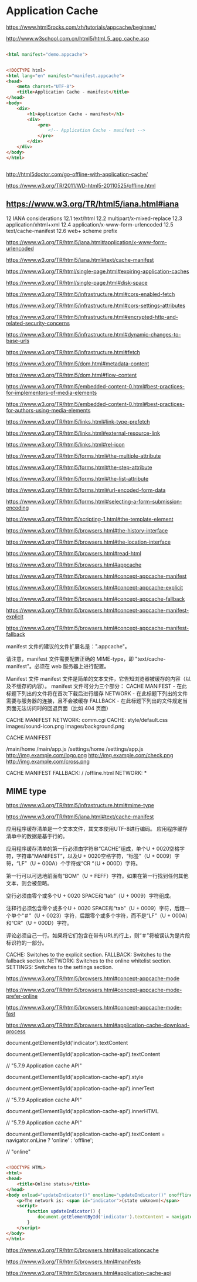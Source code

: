 # Application Cache




https://www.html5rocks.com/zh/tutorials/appcache/beginner/

http://www.w3school.com.cn/html5/html_5_app_cache.asp


```html

<html manifest="demo.appcache">


<!DOCTYPE html>
<html lang="en" manifest="manifest.appcache">
<head>
    <meta charset="UTF-8">
    <title>Application Cache - manifest</title>
</head>
<body>
    <div>
        <h1>Application Cache - manifest</h1>
        <div>
            <pre>
                <!-- Application Cache - manifest -->
            </pre>
        </div>
    </div>
</body>
</html>



``` 



http://html5doctor.com/go-offline-with-application-cache/

https://www.w3.org/TR/2011/WD-html5-20110525/offline.html

## https://www.w3.org/TR/html5/iana.html#iana

12 IANA considerations
12.1 text/html
12.2 multipart/x-mixed-replace
12.3 application/xhtml+xml
12.4 application/x-www-form-urlencoded
12.5 text/cache-manifest
12.6 web+ scheme prefix


https://www.w3.org/TR/html5/iana.html#application/x-www-form-urlencoded


https://www.w3.org/TR/html5/iana.html#text/cache-manifest

https://www.w3.org/TR/html/single-page.html#expiring-application-caches

https://www.w3.org/TR/html/single-page.html#disk-space


https://www.w3.org/TR/html5/infrastructure.html#cors-enabled-fetch

https://www.w3.org/TR/html5/infrastructure.html#cors-settings-attributes

https://www.w3.org/TR/html5/infrastructure.html#encrypted-http-and-related-security-concerns

https://www.w3.org/TR/html5/infrastructure.html#dynamic-changes-to-base-urls

https://www.w3.org/TR/html5/infrastructure.html#fetch



https://www.w3.org/TR/html5/dom.html#metadata-content

https://www.w3.org/TR/html5/dom.html#flow-content

https://www.w3.org/TR/html5/embedded-content-0.html#best-practices-for-implementors-of-media-elements

https://www.w3.org/TR/html5/embedded-content-0.html#best-practices-for-authors-using-media-elements


https://www.w3.org/TR/html5/links.html#link-type-prefetch

https://www.w3.org/TR/html5/links.html#external-resource-link


https://www.w3.org/TR/html5/links.html#rel-icon


https://www.w3.org/TR/html5/forms.html#the-multiple-attribute

https://www.w3.org/TR/html5/forms.html#the-step-attribute

https://www.w3.org/TR/html5/forms.html#the-list-attribute

https://www.w3.org/TR/html5/forms.html#url-encoded-form-data

https://www.w3.org/TR/html5/forms.html#selecting-a-form-submission-encoding

https://www.w3.org/TR/html5/scripting-1.html#the-template-element

https://www.w3.org/TR/html5/browsers.html#the-history-interface

https://www.w3.org/TR/html5/browsers.html#the-location-interface

https://www.w3.org/TR/html5/browsers.html#read-html





https://www.w3.org/TR/html5/browsers.html#appcache

https://www.w3.org/TR/html5/browsers.html#concept-appcache-manifest

https://www.w3.org/TR/html5/browsers.html#concept-appcache-explicit

https://www.w3.org/TR/html5/browsers.html#concept-appcache-fallback

https://www.w3.org/TR/html5/browsers.html#concept-appcache-manifest-explicit

https://www.w3.org/TR/html5/browsers.html#concept-appcache-manifest-fallback


manifest 文件的建议的文件扩展名是：".appcache"。

请注意，manifest 文件需要配置正确的 MIME-type，即 "text/cache-manifest"。必须在 web 服务器上进行配置。


Manifest 文件
manifest 文件是简单的文本文件，它告知浏览器被缓存的内容（以及不缓存的内容）。
manifest 文件可分为三个部分：
CACHE MANIFEST - 在此标题下列出的文件将在首次下载后进行缓存
NETWORK - 在此标题下列出的文件需要与服务器的连接，且不会被缓存
FALLBACK - 在此标题下列出的文件规定当页面无法访问时的回退页面（比如 404 页面）

CACHE MANIFEST
NETWORK:
comm.cgi
CACHE:
style/default.css
images/sound-icon.png
images/background.png


CACHE MANIFEST

/main/home
/main/app.js
/settings/home
/settings/app.js
http://img.example.com/logo.png
http://img.example.com/check.png
http://img.example.com/cross.png



CACHE MANIFEST
FALLBACK:
/ /offline.html
NETWORK:
*



## MIME type

https://www.w3.org/TR/html5/infrastructure.html#mime-type

https://www.w3.org/TR/html5/iana.html#text/cache-manifest

应用程序缓存清单是一个文本文件，其文本使用UTF-8进行编码。
应用程序缓存清单中的数据是基于行的。


应用程序缓存清单的第一行必须由字符串“CACHE”组成，单个U + 0020空格字符，字符串“MANIFEST”，以及U + 0020空格字符，“标签”（U + 0009）字符，“LF”（U + 000A）个字符或“CR “（U + 000D）字符。

第一行可以可选地前面有“BOM”（U + FEFF）字符。如果在第一行找到任何其他文本，则会被忽略。


空行必须由零个或多个U + 0020 SPACE和“tab”（U + 0009）字符组成。

注释行必须包含零个或多个U + 0020 SPACE和“tab”（U + 0009）字符，后跟一个单个“＃”（U + 0023）字符，后跟零个或多个字符，而不是“LF”（U + 000A）和“CR”（U + 000D）字符。

评论必须自己一行。如果将它们包含在带有URL的行上，则“＃”将被误认为是片段标识符的一部分。


CACHE:
Switches to the explicit section.
FALLBACK:
Switches to the fallback section.
NETWORK:
Switches to the online whitelist section.
SETTINGS:
Switches to the settings section.




https://www.w3.org/TR/html5/browsers.html#concept-appcache-mode

https://www.w3.org/TR/html5/browsers.html#concept-appcache-mode-prefer-online

https://www.w3.org/TR/html5/browsers.html#concept-appcache-mode-fast


https://www.w3.org/TR/html5/browsers.html#application-cache-download-process




document.getElementById('indicator').textContent


document.getElementById('application-cache-api').textContent

// "5.7.9 Application cache API"

document.getElementById('application-cache-api').style



document.getElementById('application-cache-api').innerText

// "5.7.9 Application cache API"

document.getElementById('application-cache-api').innerHTML

// "<span class="secno">5.7.9 </span>Application cache API"



document.getElementById('application-cache-api').textContent = navigator.onLine ? 'online' : 'offline';

// "online"



```html

<!DOCTYPE HTML>
<html>
<head>
    <title>Online status</title>
</head>
<body onload="updateIndicator()" ononline="updateIndicator()" onoffline="updateIndicator()">
    <p>The network is: <span id="indicator">(state unknown)</span>
    <script>
        function updateIndicator() {
            document.getElementById('indicator').textContent = navigator.onLine ? 'online' : 'offline';
        }
    </script>
</body>
</html>

```


https://www.w3.org/TR/html5/browsers.html#applicationcache

https://www.w3.org/TR/html5/browsers.html#manifests

https://www.w3.org/TR/html5/browsers.html#application-cache-api




























